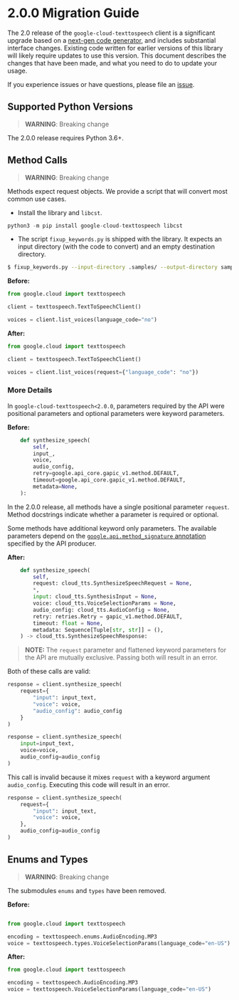 # 2.0.0 Migration Guide

The 2.0 release of the `google-cloud-texttospeech` client is a significant upgrade based on a [next-gen code generator](https://github.com/googleapis/gapic-generator-python), and includes substantial interface changes. Existing code written for earlier versions of this library will likely require updates to use this version. This document describes the changes that have been made, and what you need to do to update your usage.

If you experience issues or have questions, please file an [issue](https://github.com/googleapis/python-texttospeech/issues).

## Supported Python Versions

> **WARNING**: Breaking change

The 2.0.0 release requires Python 3.6+.


## Method Calls

> **WARNING**: Breaking change

Methods expect request objects. We provide a script that will convert most common use cases.

* Install the library and `libcst`.

```py
python3 -m pip install google-cloud-texttospeech libcst
```

* The script `fixup_keywords.py` is shipped with the library. It expects
an input directory (with the code to convert) and an empty destination directory.

```sh
$ fixup_keywords.py --input-directory .samples/ --output-directory samples/
```

**Before:**
```py
from google.cloud import texttospeech

client = texttospeech.TextToSpeechClient()

voices = client.list_voices(language_code="no")
```


**After:**
```py
from google.cloud import texttospeech

client = texttospeech.TextToSpeechClient()

voices = client.list_voices(request={"language_code": "no"})
```

### More Details

In `google-cloud-texttospeech<2.0.0`, parameters required by the API were positional parameters and optional parameters were keyword parameters.

**Before:**
```py
    def synthesize_speech(
        self,
        input_,
        voice,
        audio_config,
        retry=google.api_core.gapic_v1.method.DEFAULT,
        timeout=google.api_core.gapic_v1.method.DEFAULT,
        metadata=None,
    ):
```

In the 2.0.0 release, all methods have a single positional parameter `request`. Method docstrings indicate whether a parameter is required or optional.

Some methods have additional keyword only parameters. The available parameters depend on the [`google.api.method_signature` annotation](https://github.com/googleapis/googleapis/blob/master/google/cloud/texttospeech/v1/cloud_tts.proto#L53) specified by the API producer.


**After:**
```py
    def synthesize_speech(
        self,
        request: cloud_tts.SynthesizeSpeechRequest = None,
        *,
        input: cloud_tts.SynthesisInput = None,
        voice: cloud_tts.VoiceSelectionParams = None,
        audio_config: cloud_tts.AudioConfig = None,
        retry: retries.Retry = gapic_v1.method.DEFAULT,
        timeout: float = None,
        metadata: Sequence[Tuple[str, str]] = (),
    ) -> cloud_tts.SynthesizeSpeechResponse:
```

> **NOTE:** The `request` parameter and flattened keyword parameters for the API are mutually exclusive.
> Passing both will result in an error.


Both of these calls are valid:

```py
response = client.synthesize_speech(
    request={
        "input": input_text,
        "voice": voice,
        "audio_config": audio_config
    }
)
```

```py
response = client.synthesize_speech(
    input=input_text,
    voice=voice,
    audio_config=audio_config
)
```

This call is invalid because it mixes `request` with a keyword argument `audio_config`. Executing this code
will result in an error.

```py
response = client.synthesize_speech(
    request={
        "input": input_text,
        "voice": voice,
    },
    audio_config=audio_config
)
```



## Enums and Types


> **WARNING**: Breaking change

The submodules `enums` and `types` have been removed.

**Before:**
```py

from google.cloud import texttospeech

encoding = texttospeech.enums.AudioEncoding.MP3
voice = texttospeech.types.VoiceSelectionParams(language_code="en-US")
```


**After:**
```py
from google.cloud import texttospeech

encoding = texttospeech.AudioEncoding.MP3
voice = texttospeech.VoiceSelectionParams(language_code="en-US")
```
